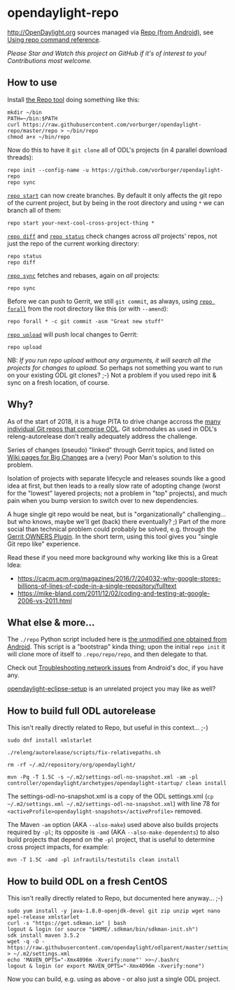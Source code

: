 # opendaylight-repo

http://OpenDaylight.org sources managed via [Repo (from Android)](https://source.android.com/setup/developing#repo), see [Using repo command reference](https://source.android.com/setup/using-repo).

_Please Star and Watch this project on GitHub if it's of interest to you!  Contributions most welcome._

## How to use

Install [the Repo tool](https://raw.githubusercontent.com/vorburger/opendaylight-repo/master/repo) doing something like this:

    mkdir ~/bin
    PATH=~/bin:$PATH
    curl https://raw.githubusercontent.com/vorburger/opendaylight-repo/master/repo > ~/bin/repo
    chmod a+x ~/bin/repo

Now do this to have it `git clone` all of ODL's projects (in 4 parallel download threads):

    repo init --config-name -u https://github.com/vorburger/opendaylight-repo
    repo sync

[`repo start`](https://source.android.com/setup/using-repo#start) can now create branches. By default it only affects the git repo of the current project, but by being in the root directory and using `*` we can branch all of them:

    repo start your-next-cool-cross-project-thing *

[`repo diff`](https://source.android.com/setup/using-repo#diff) and [`repo status`](https://source.android.com/setup/using-repo#status) check changes across *all* projects' repos, not just the repo of the current working directory:

    repo status
    repo diff

[`repo sync`](https://source.android.com/setup/using-repo#sync) fetches and rebases, again on *all* projects:

    repo sync

Before we can push to Gerrit, we still `git commit`, as always, using [`repo forall`](https://source.android.com/setup/using-repo#forall) from the root directory like this (or with `--amend`):

    repo forall * -c git commit -asm "Great new stuff"

[`repo upload`](https://source.android.com/setup/using-repo#upload) will push local changes to Gerrit:

    repo upload

NB: _If you run repo upload without any arguments, it will search all the projects for changes to upload._ So perhaps not something you want to run on your existing ODL git clones? ;-) Not a problem if you used repo init & sync on a fresh location, of course.

## Why?

As of the start of 2018, it is a huge PITA to drive change accross the [many individual Git repos that comprise ODL](https://git.opendaylight.org/gerrit/#/admin/projects/).  Git sobmodules as used in ODL's releng-autorelease don't really adequately address the challenge.

Series of changes (pseudo) "linked" through Gerrit topics, and listed on [Wiki pages for Big Changes](https://wiki.opendaylight.org/view/ODL_Root_Parent:BigBumpOfJan2018) are a (very) Poor Man's solution to this problem.

Isolation of projects with separate lifecycle and releases sounds like a good idea at first, but then leads to a really slow rate of adopting change (worst for the "lowest" layered projects; not a problem in "top" projects), and much pain when you bump version to switch over to new dependencies.

A huge single git repo would be neat, but is "organizationally" challenging... but who knows, maybe we'll get (back) there eventually? ;) Part of the more social than technical problem could probably be solved, e.g. through the [Gerrit OWNERS Plugin](https://gerrit.googlesource.com/plugins/owners/+/refs/heads/master/README.md).  In the short term, using this tool gives you "single Git repo like" experience.

Read these if you need more background why working like this is a Great Idea:
* https://cacm.acm.org/magazines/2016/7/204032-why-google-stores-billions-of-lines-of-code-in-a-single-repository/fulltext
* https://mike-bland.com/2011/12/02/coding-and-testing-at-google-2006-vs-2011.html

## What else & more...

The `./repo` Python script included here is [the unmodified one obtained from Android](https://source.android.com/setup/downloading#installing-repo). This script is a "bootstrap" kinda thing; upon the initial `repo init` it will clone more of itself to `.repo/repo/repo`, and then delegate to that.

Check out [Troubleshooting network issues](https://source.android.com/setup/downloading#troubleshooting-network-issues) from Android's doc, if you have any.

[opendaylight-eclipse-setup](https://github.com/vorburger/opendaylight-eclipse-setup) is an unrelated project you may like as well?

## How to build full ODL autorelease

This isn't really directly related to Repo, but useful in this context... ;-)

    sudo dnf install xmlstarlet

    ./releng/autorelease/scripts/fix-relativepaths.sh

    rm -rf ~/.m2/repository/org/opendaylight/

    mvn -Pq -T 1.5C -s ~/.m2/settings-odl-no-snapshot.xml -am -pl controller/opendaylight/archetypes/opendaylight-startup/ clean install

The settings-odl-no-snapshot.xml is a copy of the ODL settings.xml (`cp ~/.m2/settings.xml ~/.m2/settings-odl-no-snapshot.xml`) with line 78 for `<activeProfile>opendaylight-snapshots</activeProfile>` removed.

The Maven `-am` option (AKA `--also-make`) used above also builds projects required by `-pl`; its opposite is `-amd` (AKA `--also-make-dependents`) to also build projects that depend on the `-pl` project, that is useful to determine cross project impacts, for example:

    mvn -T 1.5C -amd -pl infrautils/testutils clean install

## How to build ODL on a fresh CentOS

This isn't really directly related to Repo, but documented here anyway... ;-)

    sudo yum install -y java-1.8.0-openjdk-devel git zip unzip wget nano epel-release xmlstarlet
    curl -s "https://get.sdkman.io" | bash
    logout & login (or source "$HOME/.sdkman/bin/sdkman-init.sh")
    sdk install maven 3.5.2
    wget -q -O - https://raw.githubusercontent.com/opendaylight/odlparent/master/settings.xml > ~/.m2/settings.xml
    echo 'MAVEN_OPTS="-Xmx4096m -Xverify:none"' >>~/.bashrc
    logout & login (or export MAVEN_OPTS="-Xmx4096m -Xverify:none")
    
Now you can build, e.g. using as above - or also just a single ODL project.
